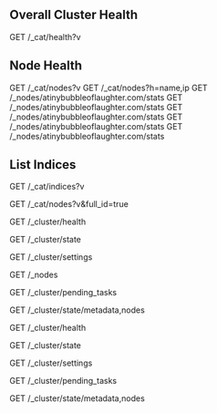 ## Overall Cluster Health
GET /_cat/health?v

## Node Health
GET /_cat/nodes?v
GET /_cat/nodes?h=name,ip
GET /_nodes/atinybubbleoflaughter.com/stats
GET /_nodes/atinybubbleoflaughter.com/stats
GET /_nodes/atinybubbleoflaughter.com/stats
GET /_nodes/atinybubbleoflaughter.com/stats
GET /_nodes/atinybubbleoflaughter.com/stats


## List Indices
GET /_cat/indices?v

GET /_cat/nodes?v&full_id=true

GET /_cluster/health
 
GET /_cluster/state

GET /_cluster/settings

GET /_nodes

GET /_cluster/pending_tasks

GET /_cluster/state/metadata,nodes
 
GET /_cluster/health
 
GET /_cluster/state

GET /_cluster/settings

GET /_cluster/pending_tasks

GET /_cluster/state/metadata,nodes
